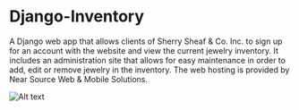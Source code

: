 # Django-Inventory
A Django web app that allows clients of Sherry Sheaf & Co. Inc. to sign up for an account with the website and view the current jewelry inventory. It includes an administration site that allows for easy maintenance in order to add, edit or remove jewelry in the inventory. The web hosting is provided by Near Source Web & Mobile Solutions.

![Alt text](https://s3.amazonaws.com/portfolio-lucas/css/images/site.png?raw=true)
